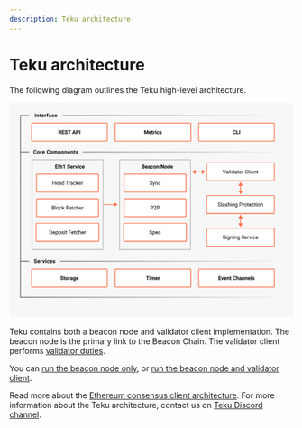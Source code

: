 ```yaml
---
description: Teku architecture
---
```


# Teku architecture

The following diagram outlines the Teku high-level architecture.

![Architecture](../images/Architecture.png)

Teku contains both a beacon node and validator client implementation.
The beacon node is the primary link to the Beacon Chain.
The validator client performs [validator duties](Proof-of-Stake.md).

You can [run the beacon node only](../HowTo/Get-Started/Run-Teku.md#start-the-beacon-node), or
[run the beacon node and validator client](../HowTo/Get-Started/Run-Teku.md#start-the-clients-in-a-single-process).

Read more about the [Ethereum consensus client architecture](https://ethereum.org/en/developers/docs/nodes-and-clients/).
For more information about the Teku architecture, contact us on [Teku Discord channel](https://discord.gg/9mCVSY6).
